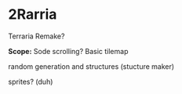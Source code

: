 # 2Rarria
Terraria Remake?

**Scope:**
Sode scrolling?
Basic tilemap

random generation
and structures (stucture maker)

sprites? (duh)
